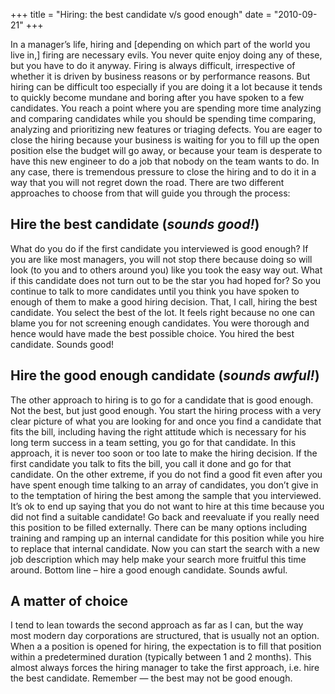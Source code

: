 +++
title = "Hiring: the best candidate v/s good enough"
date = "2010-09-21"
+++

In a manager’s life, hiring and [depending on which part of the world you live in,] firing are necessary evils. You never quite enjoy doing any of these, but you have to do it anyway. Firing is always difficult, irrespective of whether it is driven by business reasons or by performance reasons. But hiring can be difficult too especially if you are doing it a lot because it tends to quickly become mundane and boring after you have spoken to a few candidates. You reach a point where you are spending more time analyzing and comparing candidates while you should be spending time comparing, analyzing and prioritizing new features or triaging defects. You are eager to close the hiring because your business is waiting for you to fill up the open position else the budget will go away, or because your team is desperate to have this new engineer to do a job that nobody on the team wants to do. In any case, there is tremendous pressure to close the hiring and to do it in a way that you will not regret down the road. There are two different approaches to choose from that will guide you through the process:

Hire the best candidate (_sounds good!_)
--------------------------------------
What do you do if the first candidate you interviewed is good enough? If you are like most managers, you will not stop there because doing so will look (to you and to others around you) like you took the easy way out. What if this candidate does not turn out to be the star you had hoped for? So you continue to talk to more candidates until you think you have spoken to enough of them to make a good hiring decision. That, I call, hiring the best candidate. You select the best of the lot. It feels right because no one can blame you for not screening enough candidates. You were thorough and hence would have made the best possible choice. You hired the best candidate. Sounds good!

Hire the good enough candidate (_sounds awful!_)
----------------------------------------------
The other approach to hiring is to go for a candidate that is good enough. Not the best, but just good enough. You start the hiring process with a very clear picture of what you are looking for and once you find a candidate that fits the bill, including having the right attitude which is necessary for his long term success in a team setting, you go for that candidate. In this approach, it is never too soon or too late to make the hiring decision. If the first candidate you talk to fits the bill, you call it done and go for that candidate. On the other extreme, if you do not find a good fit even after you have spent enough time talking to an array of candidates, you don’t give in to the temptation of hiring the best among the sample that you interviewed. It’s ok to end up saying that you do not want to hire at this time because you did not find a suitable candidate! Go back and reevaluate if you really need this position to be filled externally. There can be many options including training and ramping up an internal candidate for this position while you hire to replace that internal candidate. Now you can start the search with a new job description which may help make your search more fruitful this time around. Bottom line – hire a good enough candidate. Sounds awful.

A matter of choice
-----------------
I tend to lean towards the second approach as far as I can, but the way most modern day corporations are structured, that is usually not an option. When a a position is opened for hiring, the expectation is to fill that position within a predetermined duration (typically between 1 and 2 months). This almost always forces the hiring manager to take the first approach, i.e. hire the best candidate. Remember — the best may not be good enough.
